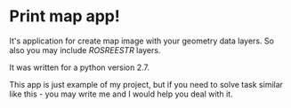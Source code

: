 Print map app!
==============
It's application for create map image with your geometry data layers.
So also you may include _ROSREESTR_ layers.

It was written for a python version 2.7.

This app is just example of my project,
but if you need to solve task similar like this - you may write me and I would help you deal with it.
